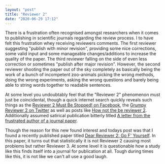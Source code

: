 ```yaml
---
layout: "post"
title: "Reviewer 2"
date: "2020-06-29 17:12"
---
```

There is a frustration often recognised amongst researchers when it comes to publishing in scientific journals regarding the review process. I to have felt this frustration whey receiving reviewers comments. The first reviewer suggesting "publish with minor revision", providing some nice corrections, some valid input and some manageable changes/additions to increase the quality of the paper. The third reviewer falling on the side of even less correction or sometimes "publish after major revision". However, the second reviewer shooting the paper out of the sky completely as basically being the work of a bunch of incompetent zoo-animals picking the wrong methods, doing the wrong experiments, asking the wrong questions and barely being able to string words together to readable sentences.

At some level you undoubtably feel that the "Reviewer 2" phenomenon must just be coincidental, though a quick internet search quickly reveals such things as the [Reviewer 2 Must Be Stopped! on Facebook](https://www.facebook.com/groups/reviewer2/), the [Grumpy Reviewer 2 on Twitter](https://twitter.com/grumpyreviewer2) as well as posts like [How not the be reviewer 2](https://amlbrown.com/2015/11/10/how-not-to-be-reviewer-2/). Additionally assumed satirical publication bitterly titled [A letter from the frustrated author of a journal paper](https://www.sciencedirect.com/science/article/pii/S0164121200000200?via%3Dihub).

Though the reason for this new found interest and todays post was that I found a recently published paper titled [Dear Reviewer 2: Go F' Yourself](https://onlinelibrary.wiley.com/doi/10.1111/ssqu.12824). In this paper, it turns out that statistically it is not Reviewer 2 causing most problems but rather Reviewer 3. At some level it is questionable how a study like this finds itself into a journal for publication at all. Tough during times like this, it is not like we can't all use a good laugh.
